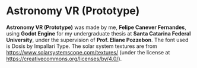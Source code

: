 # Astronomy VR (Prototype)

**Astronomy VR (Prototype)** was made by me, **Felipe Canever Fernandes**, using **Godot Engine** for my undergraduate thesis at **Santa Catarina Federal University**, under the supervision of **Prof. Eliane Pozzebon**. The font used is Dosis by Impallari Type. The solar system textures are from https://www.solarsystemscope.com/textures/ (under the license at https://creativecommons.org/licenses/by/4.0/).
